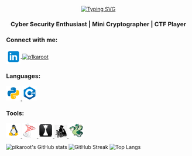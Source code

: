 <p align="center"><a href="https://git.io/typing-svg"><img src="https://readme-typing-svg.demolab.com?font=Chivo+mono&size=25&pause=1000&color=1BA7E9&center=true&vCenter=true&width=400&height=40&lines=pikaroot...;This+is+my+github+profile." alt="Typing SVG" /></a></p>
<h3 align="center">Cyber Security Enthusiast | Mini Cryptographer | CTF Player</h3>

<h3 align="left">Connect with me:</h3>
<p align="left">
<a href="https://linkedin.com/in/limweixun" target="blank">
<img align="center" src="https://github.com/pikaroot/pikaroot/blob/main/images/linkedin.png" alt="limweixun" height="40" width="40" />
</a>
<a href="https://twitter.com/p1karoot" target="blank">
<img align="center" src="https://raw.githubusercontent.com/rahuldkjain/github-profile-readme-generator/master/src/images/icons/Social/twitter.svg" alt="p1karoot" height="30" width="40" />
</a>
</p>

<h3 align="left">Languages:</h3>
<p align="left">
</a> 
<a href="https://github.com/pikaroot/pikaroot/blob/main/images/python.png" target="_blank" rel="noreferrer"> 
<img src="https://github.com/pikaroot/pikaroot/blob/main/images/python.png" alt="python" width="40" height="40"/> 
</a>
<a href="https://github.com/pikaroot/pikaroot/blob/main/images/c%2B%2B.png" target="_blank" rel="noreferrer"> 
<img src="https://github.com/pikaroot/pikaroot/blob/main/images/c%2B%2B.png" alt="cplusplus" width="40" height="40"/>
</a>
</p>

<h3 align="left">Tools:</h3>
<p align="left">
<a href="https://github.com/pikaroot/pikaroot/blob/main/images/linux.png" target="_blank" rel="noreferrer"> 
<img src="https://github.com/pikaroot/pikaroot/blob/main/images/linux.png" alt="linux" width="40" height="40"/>
</a> 
<a href="https://github.com/pikaroot/pikaroot/blob/main/images/mssql.png" target="_blank" rel="noreferrer"> 
<img src="https://github.com/pikaroot/pikaroot/blob/main/images/mssql.png" alt="mssql" width="40" height="40"/>
</a>
</a> 
<a href="https://github.com/pikaroot/pikaroot/blob/main/images/hashcat.png" target="_blank" rel="noreferrer"> 
<img src="https://github.com/pikaroot/pikaroot/blob/main/images/hashcat.png" alt="hashcat" width="40" height="40"/>
</a>
</a> 
<a href="https://github.com/pikaroot/pikaroot/blob/main/images/john.jpg" target="_blank" rel="noreferrer"> 
<img src="https://github.com/pikaroot/pikaroot/blob/main/images/john.jpg" alt="johntheripper" width="35" height="35"/>
</a>
</a> 
<a href="https://github.com/pikaroot/pikaroot/blob/main/images/thc-hydra.png" target="_blank" rel="noreferrer"> 
<img src="https://github.com/pikaroot/pikaroot/blob/main/images/thc-hydra.png" alt="thc-hydra" width="40" height="40"/>
</a>
</p>

![pikaroot's GitHub stats](https://github-readme-stats.vercel.app/api?username=pikaroot&theme=github_dark&show_icons=true)
![GitHub Streak](http://github-readme-streak-stats.herokuapp.com?user=pikaroot&theme=github-dark-blue)
![Top Langs](https://github-readme-stats.vercel.app/api/top-langs/?username=pikaroot&layout=compact&theme=github_dark)





